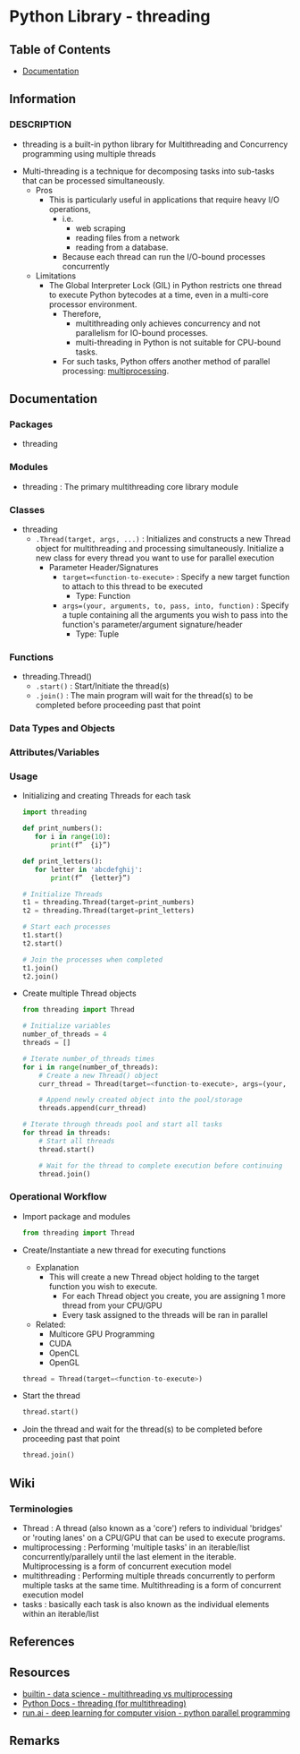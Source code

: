 # Python Library - threading

## Table of Contents
* [Documentation](#documentation)

## Information
### DESCRIPTION
+ threading is a built-in python library for Multithreading and Concurrency programming using multiple threads
- Multi-threading is a technique for decomposing tasks into sub-tasks that can be processed simultaneously.
    - Pros
        - This is particularly useful in applications that require heavy I/O operations,
            - i.e.
                + web scraping
                + reading files from a network
                + reading from a database.
            + Because each thread can run the I/O-bound processes concurrently
    - Limitations
        - The Global Interpreter Lock (GIL) in Python restricts one thread to execute Python bytecodes at a time, even in a multi-core processor environment. 
            - Therefore, 
                + multithreading only achieves concurrency and not parallelism for IO-bound processes.
                + multi-threading in Python is not suitable for CPU-bound tasks. 
            + For such tasks, Python offers another method of parallel processing: [multiprocessing](../multiprocessing/manual.md).

## Documentation

### Packages
- threading

### Modules
- threading : The primary multithreading core library module

### Classes
- threading
    - `.Thread(target, args, ...)` : Initializes and constructs a new Thread object for multithreading and processing simultaneously. Initialize a new class for every thread you want to use for parallel execution
        - Parameter Header/Signatures
            - `target=<function-to-execute>` : Specify a new target function to attach to this thread to be executed
                + Type: Function
            - `args=(your, arguments, to, pass, into, function)` : Specify a tuple containing all the arguments you wish to pass into the function's parameter/argument signature/header
                + Type: Tuple

### Functions
- threading.Thread()
    + `.start()` : Start/Initiate the thread(s)
    + `.join()` : The main program will wait for the thread(s) to be completed before proceeding past that point

### Data Types and Objects

### Attributes/Variables

### Usage
- Initializing and creating Threads for each task
    ```python
    import threading

    def print_numbers():
       for i in range(10):
           print(f”  {i}”)

    def print_letters():
       for letter in 'abcdefghij':
           print(f”  {letter}”)

    # Initialize Threads
    t1 = threading.Thread(target=print_numbers)
    t2 = threading.Thread(target=print_letters)

    # Start each processes
    t1.start()
    t2.start()

    # Join the processes when completed
    t1.join()
    t2.join()
    ```

- Create multiple Thread objects
    ```python
    from threading import Thread

    # Initialize variables
    number_of_threads = 4
    threads = []

    # Iterate number_of_threads times
    for i in range(number_of_threads):
        # Create a new Thread() object
        curr_thread = Thread(target=<function-to-execute>, args=(your, arguments, to, pass, into, function))

        # Append newly created object into the pool/storage
        threads.append(curr_thread)

    # Iterate through threads pool and start all tasks
    for thread in threads:
        # Start all threads
        thread.start()

        # Wait for the thread to complete execution before continuing
        thread.join()
    ```

### Operational Workflow
- Import package and modules
    ```python
    from threading import Thread
    ```

- Create/Instantiate a new thread for executing functions
    - Explanation
        - This will create a new Thread object holding to the target function you wish to execute.
            + For each Thread object you create, you are assigning 1 more thread from your CPU/GPU
            + Every task assigned to the threads will be ran in parallel
    - Related:
        + Multicore GPU Programming
        + CUDA
        + OpenCL
        + OpenGL
    ```python
    thread = Thread(target=<function-to-execute>)
    ```

- Start the thread
    ```python
    thread.start()
    ```

- Join the thread and wait for the thread(s) to be completed before proceeding past that point
    ```python
    thread.join()
    ```

## Wiki

### Terminologies
- Thread : A thread (also known as a 'core') refers to individual 'bridges' or 'routing lanes' on a CPU/GPU that can be used to execute programs.
- multiprocessing : Performing 'multiple tasks' in an iterable/list concurrently/parallely until the last element in the iterable. Multiprocessing is a form of concurrent execution model
- multithreading : Performing multiple threads concurrently to perform multiple tasks at the same time. Multithreading is a form of concurrent execution model
- tasks : basically each task is also known as the individual elements within an iterable/list

## References

## Resources
+ [builtin - data science - multithreading vs multiprocessing](https://builtin.com/data-science/multithreading-multiprocessing)
+ [Python Docs - threading (for multithreading)](https://docs.python.org/3/library/threading.html)
+ [run.ai - deep learning for computer vision - python parallel programming](https://www.run.ai/guides/deep-learning-for-computer-vision/python-parallel-processing)

## Remarks

